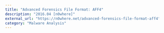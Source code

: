 ```yaml
---
title: "Advanced Forensics File Format: AFF4"
description: "2016.04 [n0where]"
external_url: "https://n0where.net/advanced-forensics-file-format-aff4"
category: "Malware Analysis"
---
```

